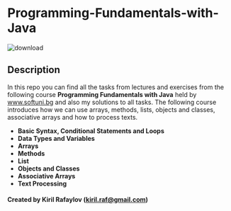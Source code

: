 # __Programming-Fundamentals-with-Java__

![download](https://user-images.githubusercontent.com/120650256/208385967-841e4379-1de7-4309-8cc5-3e7b546d613c.jpeg)






## __**Description**__





In this repo you can find all the tasks from lectures and exercises from the following course __Programming Fundamentals with Java__ held by www.softuni.bg and also my solutions to all tasks. The following course introduces how we can use arrays, methods, lists, objects and classes, associative arrays and how to process texts. 
- __Basic Syntax, Conditional Statements and Loops__
- __Data Types and Variables__
- __Arrays__
- __Methods__
- __List__
- __Objects and Classes__
- __Associative Arrays__
- __Text Processing__




#### __**Created by**__  Kiril Rafaylov (**kiril.raf@gmail.com**)





